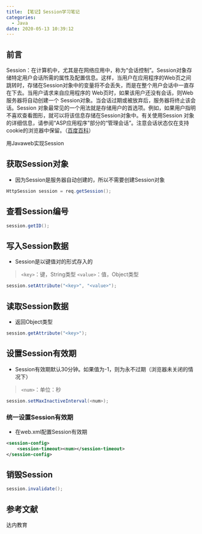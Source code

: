 ```yaml
---
title: 【笔记】Session学习笔记
categories:
  - Java
date: 2020-05-13 10:39:12
---
```


## 前言

Session：在计算机中，尤其是在网络应用中，称为“会话控制”。Session对象存储特定用户会话所需的属性及配置信息。这样，当用户在应用程序的Web页之间跳转时，存储在Session对象中的变量将不会丢失，而是在整个用户会话中一直存在下去。当用户请求来自应用程序的 Web页时，如果该用户还没有会话，则Web服务器将自动创建一个 Session对象。当会话过期或被放弃后，服务器将终止该会话。Session 对象最常见的一个用法就是存储用户的首选项。例如，如果用户指明不喜欢查看图形，就可以将该信息存储在Session对象中。有关使用Session 对象的详细信息，请参阅“ASP应用程序”部分的“管理会话”。注意会话状态仅在支持cookie的浏览器中保留。（[百度百科](https://baike.baidu.com/item/Session/479100)）

用Javaweb实现Session

<!-- more -->

## 获取Session对象

- 因为Session是服务器自动创建的，所以不需要创建Session对象

``` java
HttpSession session = req.getSession();
```

## 查看Session编号

``` java
session.getID();
```

## 写入Session数据

- Session是以键值对的形式存入的

> `<key>`：键，String类型
> `<value>`：值，Object类型

``` java
session.setAttribute("<key>", "<value>");
``` 

## 读取Session数据

- 返回Object类型

``` java
session.getAttribute("<key>");
```

## 设置Session有效期

- Session有效期默认30分钟。如果值为-1，则为永不过期（浏览器未关闭的情况下）

> `<num>`：单位：秒

``` java
session.setMaxInactiveInterval(<num>);
```

### 统一设置Session有效期

- 在web.xml配置Session有效期

``` xml
<session-config>
    <session-timeout><num></session-timeout>
</session-config>
```

## 销毁Session

``` java
session.invalidate();
```

## 参考文献

达内教育

